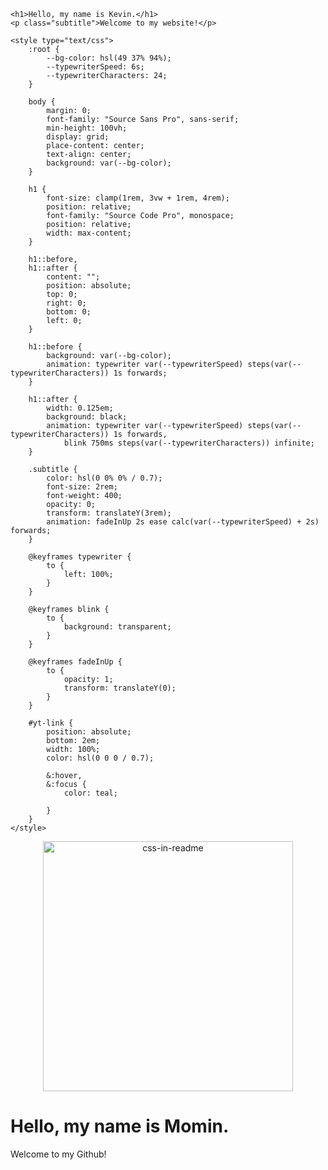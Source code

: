 <!DOCTYPE html>
<html lang="en">

<head>
    <meta charset="UTF-8">
    <meta http-equiv="X-UA-Compatible" content="IE=edge">
    <meta name="viewport" content="width=device-width, initial-scale=1.0">
    <title>Document</title>

    <h1>Hello, my name is Kevin.</h1>
    <p class="subtitle">Welcome to my website!</p>

    <style type="text/css">
        :root {
            --bg-color: hsl(49 37% 94%);
            --typewriterSpeed: 6s;
            --typewriterCharacters: 24;
        }

        body {
            margin: 0;
            font-family: "Source Sans Pro", sans-serif;
            min-height: 100vh;
            display: grid;
            place-content: center;
            text-align: center;
            background: var(--bg-color);
        }

        h1 {
            font-size: clamp(1rem, 3vw + 1rem, 4rem);
            position: relative;
            font-family: "Source Code Pro", monospace;
            position: relative;
            width: max-content;
        }

        h1::before,
        h1::after {
            content: "";
            position: absolute;
            top: 0;
            right: 0;
            bottom: 0;
            left: 0;
        }

        h1::before {
            background: var(--bg-color);
            animation: typewriter var(--typewriterSpeed) steps(var(--typewriterCharacters)) 1s forwards;
        }

        h1::after {
            width: 0.125em;
            background: black;
            animation: typewriter var(--typewriterSpeed) steps(var(--typewriterCharacters)) 1s forwards,
                blink 750ms steps(var(--typewriterCharacters)) infinite;
        }

        .subtitle {
            color: hsl(0 0% 0% / 0.7);
            font-size: 2rem;
            font-weight: 400;
            opacity: 0;
            transform: translateY(3rem);
            animation: fadeInUp 2s ease calc(var(--typewriterSpeed) + 2s) forwards;
        }

        @keyframes typewriter {
            to {
                left: 100%;
            }
        }

        @keyframes blink {
            to {
                background: transparent;
            }
        }

        @keyframes fadeInUp {
            to {
                opacity: 1;
                transform: translateY(0);
            }
        }

        #yt-link {
            position: absolute;
            bottom: 2em;
            width: 100%;
            color: hsl(0 0 0 / 0.7);

            &:hover,
            &:focus {
                color: teal;

            }
        }
    </style>
</head>

<body>

</body>

</html>
<div align="center">
    <img src="image.svg" width="400" height="400" alt="css-in-readme">
</div>

<!-- A big thank you to Prantham for the inspiration: https://twitter.com/Prathkum/status/1392434632935841793 -->

<h1>Hello, my name is Momin.</h1>
<p class="subtitle">Welcome to my Github!</p>
  <foreignObject width="100%" height="100%">
<style>

:root {
  --bg-color: hsl(49 37% 94%);
  --typewriterSpeed: 6s;
  --typewriterCharacters: 24;
}

body {
  margin: 0;
  font-family: "Source Sans Pro", sans-serif;
  min-height: 100vh;
  display: grid;
  place-content: center;
  text-align: center;
  background: var(--bg-color);
}

h1 {
  font-size: clamp(1rem, 3vw + 1rem, 4rem);
  position: relative;
  font-family: "Source Code Pro", monospace;
  position: relative;
  width: max-content;
}

h1::before,
h1::after {
  content: "";
  position: absolute;
  top: 0;
  right: 0;
  bottom: 0;
  left: 0;
}

h1::before {
  background: var(--bg-color);
  animation: typewriter var(--typewriterSpeed)
    steps(var(--typewriterCharacters)) 1s forwards;
}

h1::after {
  width: 0.125em;
  background: black;
  animation: typewriter var(--typewriterSpeed)
      steps(var(--typewriterCharacters)) 1s forwards,
    blink 750ms steps(var(--typewriterCharacters)) infinite;
}

.subtitle {
  color: hsl(0 0% 0% / 0.7);
  font-size: 2rem;
  font-weight: 400;
  opacity: 0;
  transform: translateY(3rem);
  animation: fadeInUp 2s ease calc(var(--typewriterSpeed) + 2s) forwards;
}

@keyframes typewriter {
  to {
    left: 100%;
  }
}

@keyframes blink {
  to {
    background: transparent;
  }
}

@keyframes fadeInUp {
  to {
    opacity: 1;
    transform: translateY(0);
  }
}

#yt-link {
  position: absolute;
  bottom: 2em;
  width: 100%;
  color: hsl(0 0 0 / 0.7);

  &:hover,
  &:focus {
    color: teal;
  }
}

<!--
**Momin606/Momin606** is a ✨ _special_ ✨ repository because its `README.md` (this file) appears on your GitHub profile.

Here are some ideas to get you started:

- 🔭 I’m currently working on ...
- 🌱 I’m currently learning ...
- 👯 I’m looking to collaborate on ...
- 🤔 I’m looking for help with ...
- 💬 Ask me about ...
- 📫 How to reach me: ...
- 😄 Pronouns: ...
- ⚡ Fun fact: ...
-->

